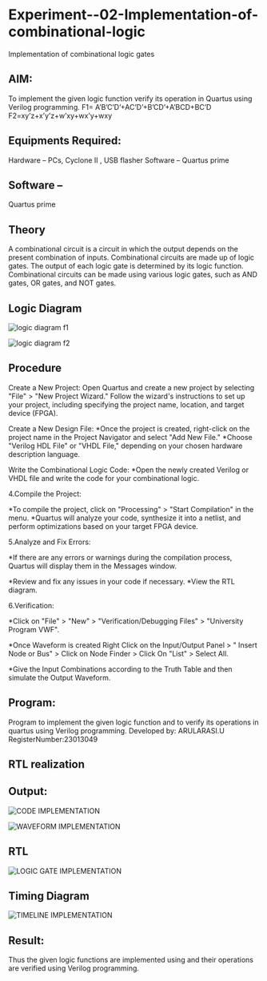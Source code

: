 # Experiment--02-Implementation-of-combinational-logic
Implementation of combinational logic gates
 
## AIM: 
To implement the given logic function verify its operation in Quartus using Verilog programming.
 F1= A’B’C’D’+AC’D’+B’CD’+A’BCD+BC’D
F2=xy’z+x’y’z+w’xy+wx’y+wxy
 
 
 
## Equipments Required:
Hardware – PCs, Cyclone II , USB flasher
Software – Quartus prime

## Software –
Quartus prime
## Theory
 A combinational circuit is a circuit in which the output depends on the present combination of inputs. Combinational circuits are made up of logic gates. The output of each logic gate is determined by its logic function. Combinational circuits can be made using various logic gates, such as AND gates, OR gates, and NOT gates.

## Logic Diagram

![logic diagram f1](https://github.com/Arularasi-17/Experiment--02-Implementation-of-combinational-logic-/assets/147410018/41c40f89-8d97-4d5c-b47a-58fd65a15824)

![logic diagram f2](https://github.com/Arularasi-17/Experiment--02-Implementation-of-combinational-logic-/assets/147410018/69c3dd22-91f6-4e27-a88c-147042586490)



## Procedure
Create a New Project:
Open Quartus and create a new project by selecting "File" > "New Project Wizard." Follow the wizard's instructions to set up your project, including specifying the project name, location, and target device (FPGA).

Create a New Design File:
*Once the project is created, right-click on the project name in the Project Navigator and select "Add New File." *Choose "Verilog HDL File" or "VHDL File," depending on your chosen hardware description language.

Write the Combinational Logic Code:
*Open the newly created Verilog or VHDL file and write the code for your combinational logic.

4.Compile the Project:

*To compile the project, click on "Processing" > "Start Compilation" in the menu. *Quartus will analyze your code, synthesize it into a netlist, and perform optimizations based on your target FPGA device.

5.Analyze and Fix Errors:

*If there are any errors or warnings during the compilation process, Quartus will display them in the Messages window.

*Review and fix any issues in your code if necessary. *View the RTL diagram.

6.Verification:

*Click on "File" > "New" > "Verification/Debugging Files" > "University Program VWF".

*Once Waveform is created Right Click on the Input/Output Panel > " Insert Node or Bus" > Click on Node Finder > Click On "List" > Select All.

*Give the Input Combinations according to the Truth Table and then simulate the Output Waveform.
## Program:

Program to implement the given logic function and to verify its operations in quartus using Verilog programming.
Developed by: ARULARASI.U
RegisterNumber:23013049  

## RTL realization

## Output:
![CODE IMPLEMENTATION](https://github.com/Arularasi-17/Experiment--02-Implementation-of-combinational-logic-/assets/147410018/d117e762-65bc-4af1-92ba-f20a7b4f1c01)

![WAVEFORM IMPLEMENTATION](https://github.com/Arularasi-17/Experiment--02-Implementation-of-combinational-logic-/assets/147410018/92e8fddf-dbfb-4729-a403-18bacaf47322)


## RTL
![LOGIC GATE IMPLEMENTATION](https://github.com/Arularasi-17/Experiment--02-Implementation-of-combinational-logic-/assets/147410018/98b564d9-d4dc-4bfc-86a1-c7cf747d50bd)

## Timing Diagram
![TIMELINE IMPLEMENTATION](https://github.com/Arularasi-17/Experiment--02-Implementation-of-combinational-logic-/assets/147410018/2a20e5c5-b7b6-40c1-aaef-7bbdb09d373d)

## Result:
Thus the given logic functions are implemented using  and their operations are verified using Verilog programming.
